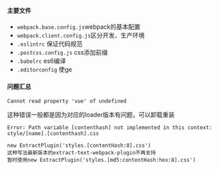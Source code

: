 
#### 主要文件
- `webpack.base.config.js`webpack的基本配置
- `webpack.client.config.js`区分开发、生产环境
- `.eslintrc` 保证代码规范
- `.postcss.config.js` css添加前缀
- `.babelrc` es6编译
- `.editorconfig` 使ge

#### 问题汇总

`Cannot read property 'vue' of undefined`

这种错误一般都是因为对应的loader版本有问题，可以卸载重装


`Error: Path variable [contenthash] not implemented in this context: style/[name].[contenthash].css`

    new ExtractPlugin('styles.[contentHash:8].css')
    这种写法最新版本的extract-text-webpack-plugin不再支持
    暂时使用new ExtractPlugin('styles.[md5:contentHash:hex:8].css')
